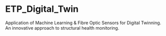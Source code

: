 # ETP_Digital_Twin
Application of Machine Learning &amp; Fibre Optic Sensors for Digital Twinning. An innovative approach to structural health monitoring. 
